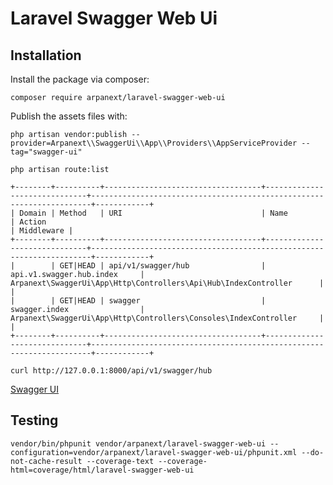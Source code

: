# Laravel Swagger Web Ui

## Installation

Install the package via composer:

```shell script
composer require arpanext/laravel-swagger-web-ui
```

Publish the assets files with:

```shell script
php artisan vendor:publish --provider=Arpanext\\SwaggerUi\\App\\Providers\\AppServiceProvider --tag="swagger-ui"
```

```shell
php artisan route:list
```

```shell
+--------+----------+-----------------------------------+------------------------------+----------------------------------------------------------------------+------------+
| Domain | Method   | URI                               | Name                         | Action                                                               | Middleware |
+--------+----------+-----------------------------------+------------------------------+----------------------------------------------------------------------+------------+
|        | GET|HEAD | api/v1/swagger/hub                | api.v1.swagger.hub.index     | Arpanext\SwaggerUi\App\Http\Controllers\Api\Hub\IndexController      |            |
|        | GET|HEAD | swagger                           | swagger.index                | Arpanext\SwaggerUi\App\Http\Controllers\Consoles\IndexController     |            |
+--------+----------+-----------------------------------+------------------------------+----------------------------------------------------------------------+------------+
```

```shell script
curl http://127.0.0.1:8000/api/v1/swagger/hub
```

[Swagger UI](http://127.0.0.1:8000/swagger)

## Testing

```shell
vendor/bin/phpunit vendor/arpanext/laravel-swagger-web-ui --configuration=vendor/arpanext/laravel-swagger-web-ui/phpunit.xml --do-not-cache-result --coverage-text --coverage-html=coverage/html/laravel-swagger-web-ui
```
